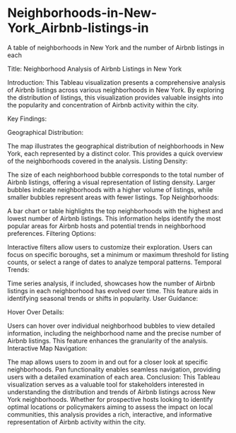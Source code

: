 # Neighborhoods-in-New-York_Airbnb-listings-in
A table of neighborhoods in New York and the number of Airbnb listings in each

Title: Neighborhood Analysis of Airbnb Listings in New York

Introduction:
This Tableau visualization presents a comprehensive analysis of Airbnb listings across various neighborhoods in New York. By exploring the distribution of listings, this visualization provides valuable insights into the popularity and concentration of Airbnb activity within the city.

Key Findings:

Geographical Distribution:

The map illustrates the geographical distribution of neighborhoods in New York, each represented by a distinct color. This provides a quick overview of the neighborhoods covered in the analysis.
Listing Density:

The size of each neighborhood bubble corresponds to the total number of Airbnb listings, offering a visual representation of listing density. Larger bubbles indicate neighborhoods with a higher volume of listings, while smaller bubbles represent areas with fewer listings.
Top Neighborhoods:

A bar chart or table highlights the top neighborhoods with the highest and lowest number of Airbnb listings. This information helps identify the most popular areas for Airbnb hosts and potential trends in neighborhood preferences.
Filtering Options:

Interactive filters allow users to customize their exploration. Users can focus on specific boroughs, set a minimum or maximum threshold for listing counts, or select a range of dates to analyze temporal patterns.
Temporal Trends:

Time series analysis, if included, showcases how the number of Airbnb listings in each neighborhood has evolved over time. This feature aids in identifying seasonal trends or shifts in popularity.
User Guidance:

Hover Over Details:

Users can hover over individual neighborhood bubbles to view detailed information, including the neighborhood name and the precise number of Airbnb listings. This feature enhances the granularity of the analysis.
Interactive Map Navigation:

The map allows users to zoom in and out for a closer look at specific neighborhoods. Pan functionality enables seamless navigation, providing users with a detailed examination of each area.
Conclusion:
This Tableau visualization serves as a valuable tool for stakeholders interested in understanding the distribution and trends of Airbnb listings across New York neighborhoods. Whether for prospective hosts looking to identify optimal locations or policymakers aiming to assess the impact on local communities, this analysis provides a rich, interactive, and informative representation of Airbnb activity within the city.



